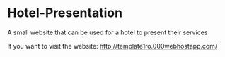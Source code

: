# Hotel-Presentation
A small website that can be used for a hotel to present their services

If you want to visit the website: http://template1ro.000webhostapp.com/
